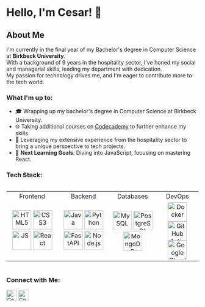  # Hello, I'm Cesar! 👋

## About Me
I'm currently in the final year of my Bachelor's degree in Computer Science at **Birkbeck University**.<br>
With a background of 9 years in the hospitality sector, I've honed my social and managerial skills, leading my department with dedication.<br> 
My passion for technology drives me, and I'm eager to contribute more to the tech world.

### What I'm up to:
- 🎓 Wrapping up my bachelor's degree in Computer Science at Birkbeck University.
- 🌐 Taking additional courses on [Codecademy](https://www.codecademy.com/) to further enhance my skills.
- 🏢 Leveraging my extensive experience from the hospitality sector to bring a unique perspective to tech projects.
- 🎯 **Next Learning Goals**: Diving into JavaScript, focusing on mastering React.
<h3 align="left">Tech Stack:</h3>
<table align="left">
  <tr>
    <td align="center">Frontend</td>
    <td align="center">Backend</td>
    <td align="center">Databases</td>
    <td align="center">DevOps</td>
  </tr>
  <tr>
    <td align="center">
      <a href="https://developer.mozilla.org/en-US/docs/Web/HTML"><img alt="HTML5" width="50px" src="https://skillicons.dev/icons?i=html" /></a>
      <a href="https://developer.mozilla.org/en-US/docs/Web/CSS"><img alt="CSS3" width="50px" src="https://skillicons.dev/icons?i=css" /></a>
      <a href="https://developer.mozilla.org/en-US/docs/Web/JavaScript"><img alt="JS" width="50px" src="https://skillicons.dev/icons?i=js" /></a>
      <a href="https://react.dev/learn"><img alt="React" width="50px" src="https://skillicons.dev/icons?i=react" /></a>
    </td>
    <td align="center">
      <a href="https://docs.oracle.com/en/java/"><img alt="Java" width="50px" src="https://skillicons.dev/icons?i=java" /></a>
      <a href="https://docs.python.org/3/"><img alt="Python" width="50px" src="https://skillicons.dev/icons?i=py" /></a>
      <a href="https://fastapi.tiangolo.com/"><img alt="FastAPI" width="50px" src="https://skillicons.dev/icons?i=fastapi" /></a>
      <a href="https://nodejs.org/en/docs/"><img alt="Node.js" width="50px" src="https://skillicons.dev/icons?i=nodejs" /></a>
    </td>
    <td align="center">
      <a href="https://dev.mysql.com/doc/"><img alt="MySQL" width="50px" src="https://skillicons.dev/icons?i=mysql" /></a>
      <a href="https://www.postgresql.org/docs/"><img alt="PostgreSQL" width="50px" src="https://skillicons.dev/icons?i=postgresql" /></a>
      <a href="https://docs.mongodb.com/"><img alt="MongoDB" width="50px" src="https://skillicons.dev/icons?i=mongodb" /></a>
    </td>
    <td align="center">
      <a href="https://docs.docker.com/get-started/"><img alt="Docker" width="50px" src="https://skillicons.dev/icons?i=docker" /></a>
      <a href="https://docs.github.com/en/actions"><img alt="GitHub Actions" width="50px" src="https://skillicons.dev/icons?i=githubactions" /></a>
      <a href="https://docs.github.com/en/actions"><img alt="Google Cloud Machine" width="50px" src="https://skillicons.dev/icons?i=gcp" /></a>
    </td>

  </tr>
</table>
<br clear="left">

### Connect with Me:
[<img align="left" alt="Cesar's Instagram" width="28px" src="https://cdn-icons-png.flaticon.com/512/174/174855.png" />][instagram]
[<img align="left" alt="Cesar's LinkedIn" width="28px" src="https://cdn-icons-png.flaticon.com/512/174/174857.png" />][linkedin]



[instagram]: https://www.instagram.com/ceesaraugust0/
[linkedin]: https://www.linkedin.com/in/cesar-goncalves-735b5bb3
